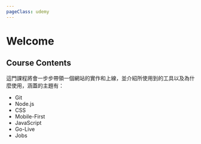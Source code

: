 ```yaml
---
pageClass: udemy
---
```


# Welcome

## Course Contents

這門課程將會一步步帶領一個網站的實作和上線，並介紹所使用到的工具以及為什麼使用，涵蓋的主題有：

- Git
- Node.js
- CSS
- Mobile-First
- JavaScript
- Go-Live
- Jobs